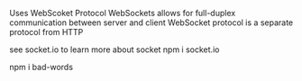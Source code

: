 Uses WebScoket Protocol
WebSockets allows for full-duplex communication between server and client
WebSocket protocol is a separate protocol from HTTP

see socket.io to learn more about socket
npm i socket.io

npm i bad-words
